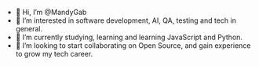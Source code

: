 - 👋 Hi, I’m @MandyGab
- 👀 I’m interested in software development,
     AI, QA, testing and tech in general.
- 🌱 I’m currently studying, learning and learning
      JavaScript and Python.
- 💞️ I’m looking to start collaborating on Open Source,
     and gain experience to grow my tech career.
